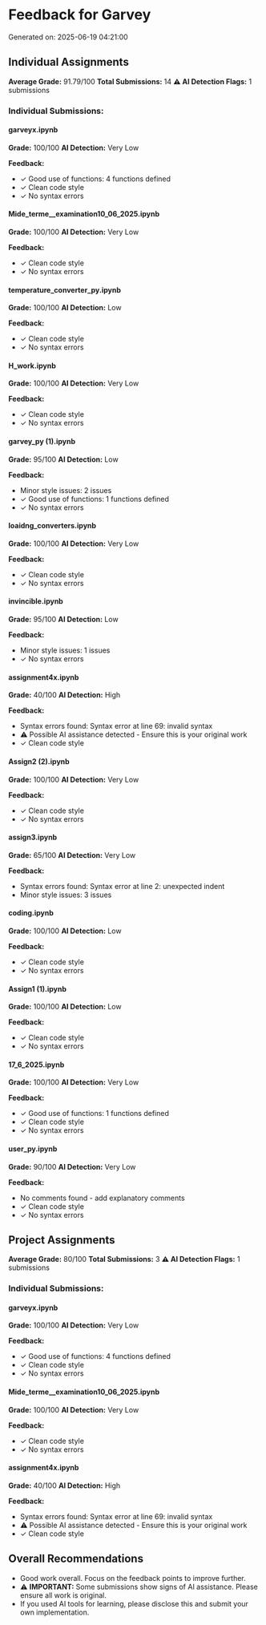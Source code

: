 # Feedback for Garvey

Generated on: 2025-06-19 04:21:00

## Individual Assignments

**Average Grade:** 91.79/100
**Total Submissions:** 14
**⚠️ AI Detection Flags:** 1 submissions

### Individual Submissions:

#### garveyx.ipynb
**Grade:** 100/100
**AI Detection:** Very Low

**Feedback:**
- ✓ Good use of functions: 4 functions defined
- ✓ Clean code style
- ✓ No syntax errors

#### Mide_terme__examination10_06_2025.ipynb
**Grade:** 100/100
**AI Detection:** Very Low

**Feedback:**
- ✓ Clean code style
- ✓ No syntax errors

#### temperature_converter_py.ipynb
**Grade:** 100/100
**AI Detection:** Low

**Feedback:**
- ✓ Clean code style
- ✓ No syntax errors

#### H_work.ipynb
**Grade:** 100/100
**AI Detection:** Very Low

**Feedback:**
- ✓ Clean code style
- ✓ No syntax errors

#### garvey_py (1).ipynb
**Grade:** 95/100
**AI Detection:** Low

**Feedback:**
- Minor style issues: 2 issues
- ✓ Good use of functions: 1 functions defined
- ✓ No syntax errors

#### loaidng_converters.ipynb
**Grade:** 100/100
**AI Detection:** Very Low

**Feedback:**
- ✓ Clean code style
- ✓ No syntax errors

#### invincible.ipynb
**Grade:** 95/100
**AI Detection:** Low

**Feedback:**
- Minor style issues: 1 issues
- ✓ No syntax errors

#### assignment4x.ipynb
**Grade:** 40/100
**AI Detection:** High

**Feedback:**
- Syntax errors found: Syntax error at line 69: invalid syntax
- ⚠️ Possible AI assistance detected - Ensure this is your original work
- ✓ Clean code style

#### Assign2 (2).ipynb
**Grade:** 100/100
**AI Detection:** Very Low

**Feedback:**
- ✓ Clean code style
- ✓ No syntax errors

#### assign3.ipynb
**Grade:** 65/100
**AI Detection:** Very Low

**Feedback:**
- Syntax errors found: Syntax error at line 2: unexpected indent
- Minor style issues: 3 issues

#### coding.ipynb
**Grade:** 100/100
**AI Detection:** Low

**Feedback:**
- ✓ Clean code style
- ✓ No syntax errors

#### Assign1 (1).ipynb
**Grade:** 100/100
**AI Detection:** Low

**Feedback:**
- ✓ Clean code style
- ✓ No syntax errors

#### 17_6_2025.ipynb
**Grade:** 100/100
**AI Detection:** Very Low

**Feedback:**
- ✓ Good use of functions: 1 functions defined
- ✓ Clean code style
- ✓ No syntax errors

#### user_py.ipynb
**Grade:** 90/100
**AI Detection:** Very Low

**Feedback:**
- No comments found - add explanatory comments
- ✓ Clean code style
- ✓ No syntax errors

## Project Assignments

**Average Grade:** 80/100
**Total Submissions:** 3
**⚠️ AI Detection Flags:** 1 submissions

### Individual Submissions:

#### garveyx.ipynb
**Grade:** 100/100
**AI Detection:** Very Low

**Feedback:**
- ✓ Good use of functions: 4 functions defined
- ✓ Clean code style
- ✓ No syntax errors

#### Mide_terme__examination10_06_2025.ipynb
**Grade:** 100/100
**AI Detection:** Very Low

**Feedback:**
- ✓ Clean code style
- ✓ No syntax errors

#### assignment4x.ipynb
**Grade:** 40/100
**AI Detection:** High

**Feedback:**
- Syntax errors found: Syntax error at line 69: invalid syntax
- ⚠️ Possible AI assistance detected - Ensure this is your original work
- ✓ Clean code style

## Overall Recommendations

- Good work overall. Focus on the feedback points to improve further.
- ⚠️ **IMPORTANT:** Some submissions show signs of AI assistance. Please ensure all work is original.
- If you used AI tools for learning, please disclose this and submit your own implementation.
